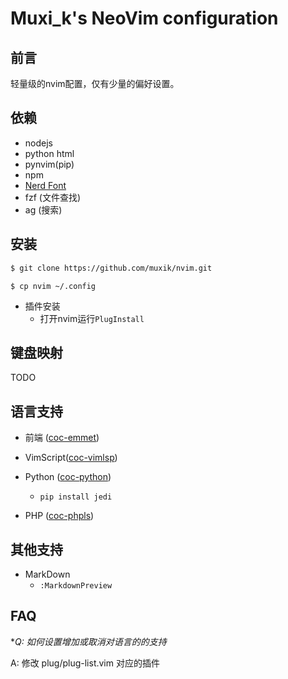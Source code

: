 # Muxi\_k's NeoVim configuration


## 前言

轻量级的nvim配置，仅有少量的偏好设置。



## 依赖 

- nodejs 
- python html
- pynvim(pip)
- npm
- [Nerd Font](https://www.nerdfonts.com/)
- fzf (文件查找)
- ag  (搜索)

## 安装


```bash
$ git clone https://github.com/muxik/nvim.git
```

```
$ cp nvim ~/.config 
```

- 插件安装
    - 打开nvim运行`PlugInstall`


## 键盘映射

TODO

## 语言支持

- 前端 ([coc-emmet](https://github.com/neoclide/coc-emmet))

- VimScript([coc-vimlsp](https://github.com/iamcco/coc-vimlsp))

- Python ([coc-python](https://github.com/neoclide/coc-python))
    - `pip install jedi`

- PHP ([coc-phpls](https://github.com/marlonfan/coc-phpls))


## 其他支持

- MarkDown
    - `:MarkdownPreview`



## FAQ

**Q: 如何设置增加或取消对语言的的支持* 

A: 修改 plug/plug-list.vim 对应的插件



